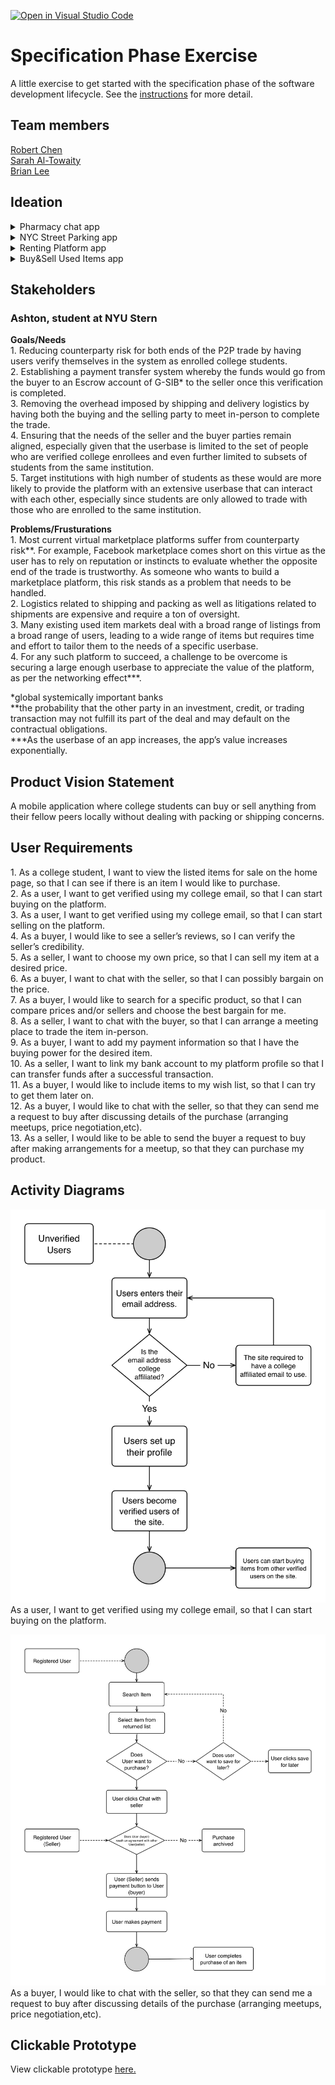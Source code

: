 [![Open in Visual Studio Code](https://classroom.github.com/assets/open-in-vscode-c66648af7eb3fe8bc4f294546bfd86ef473780cde1dea487d3c4ff354943c9ae.svg)](https://classroom.github.com/online_ide?assignment_repo_id=8553919&assignment_repo_type=AssignmentRepo)
# Specification Phase Exercise

A little exercise to get started with the specification phase of the software development lifecycle. See the [instructions](instructions.md) for more detail.

## Team members

[Robert Chen](https://github.com/RobertChenYF)\
[Sarah Al-Towaity](https://github.com/sarah-altowaity1)\
[Brian Lee](https://github.com/shl622)

## Ideation
<details>
<summary>Pharmacy chat app</summary>
<br>
Potential Stakeholders: retail pharmaceutical company, retail pharmacists <br/>
Potential End-user: retail pharmacy customers, pharmacists<br/>
Problem attempting to solve: The demand of customers to be connected to local pharmacies via phone is too high for the number of resources available at a pharmacy. The program aims to solve this problem by allowing customers and pharmacists to communicate via chat, whether it is live (on-demand) or a mail-like system where the customer posts questions and checks in later for an answer.
</details>

<details>
<summary>NYC Street Parking app </summary>
<br>
Potential Stakeholders: entreprenuers, NYC government <br/>
Potential End-user: NYC drivers <br/>
Problem attempting to solve: The hassle of confirming the parking restriction per street as sometimes the signs are tilted or too far to confirm. If one can access these restrictions via a mobile app that provides location service, it would help drivers in NYC to validate nearest parking spots.
</details>

<details>
<summary>Renting Platform app</summary>
<br>
Potential Stakeholders: entreprenuers, companies who are willing to rent (instead of sell) their products <br/>
Potential End-users: users with items they own that are in good condition but barely use, and users who are in need for such items for a temporary time period <br/>
Problem attempting to solve: Match those who are in need of an item for  a limited period of time with those who own these items and want to rent it out. 
</details>

<details>
<summary>Buy&Sell Used Items app</summary>
<br>
Potential Stakeholders: entreprenuers, institutions who approve of model </br>
Potential End-Users: college students </br>
Problem attempting to solve: hassle of shipping and packaging in existing models, the risk in having to deal with a stranger(non-verified) online, filtering and targeting items in specific needs for students 
</details>


## Stakeholders

### Ashton, student at NYU Stern
**Goals/Needs**\
<span>1. </span> Reducing counterparty risk for both ends of the P2P trade by having users verify themselves in the system as enrolled college students.<br/>
<span>2. </span> Establishing a payment transfer system whereby the funds would go from the buyer to an Escrow account of G-SIB* to the seller once this verification is completed.<br/>
<span>3. </span> Removing the overhead imposed by shipping and delivery logistics by having both the buying and the selling party to meet in-person to complete the trade.<br/>
<span>4. </span> Ensuring that the needs of the seller and the buyer parties remain aligned, especially given that the userbase is limited to the set of people who are verified college enrollees and even further limited to subsets of students from the same institution. <br/>
<span>5. </span> Target institutions with high number of students as these would are more likely to provide the platform with an extensive userbase that can interact with each other, especially since students are only allowed to trade with those who are enrolled to the same institution.<br/>


**Problems/Frusturations**\
<span>1. </span> Most current virtual marketplace platforms suffer from counterparty risk**. For example, Facebook marketplace comes short on this virtue as the user has to rely on reputation or instincts to evaluate whether the opposite end of the trade is trustworthy. As someone who wants to build a marketplace platform, this risk stands as a problem that needs to be handled.<br/>
<span>2. </span> Logistics related to shipping and packing as well as litigations related to shipments are expensive and require a ton of oversight. <br/>
<span>3. </span> Many existing used item markets deal with a broad range of listings from a broad range of users, leading to a wide range of items but requires time and effort to tailor them to the needs of a specific userbase.
<br/>
<span>4. </span> For any such platform to succeed, a challenge to be overcome is securing a large enough userbase to appreciate the value of the platform, as per the networking effect***.<br/>

*global systemically important banks </br>
**the probability that the other party in an investment, credit, or trading transaction may not fulfill its part of the deal and may default on the contractual obligations. </br>
***As the userbase of an app increases, the app’s value increases exponentially. </br>

## Product Vision Statement

A mobile application where college students can buy or sell anything from their fellow peers locally without dealing with packing or shipping concerns.

## User Requirements

<span>1.</span> As a college student, I want to view the listed items for sale on the home page, so that I can see if there is an item I would like to purchase. <br/>
<span>2.</span> As a user, I want to get verified using my college email, so that I can start buying on the platform.<br/>
<span>3.</span> As a user, I want to get verified using my college email, so that I can start selling on the platform.<br/>
<span>4.</span> As a buyer, I would like to see a seller’s reviews, so I can verify the seller’s credibility.<br/>
<span>5.</span> As a seller, I want to choose my own price, so that I can sell my item at a desired price.<br/>
<span>6.</span> As a buyer, I want to chat with the seller, so that I can possibly bargain on the price. <br/>
<span>7.</span> As a buyer, I would like to search for a specific product, so that I can compare prices and/or sellers and choose the best bargain for me.<br/>
<span>8.</span> As a seller, I want to chat with the buyer, so that I can arrange a meeting place to trade the item in-person.<br/>
<span>9.</span> As a buyer, I want to add my payment information so that I have the buying power for the desired item.<br/>
<span>10.</span> As a seller, I want to link my bank account to my platform profile so that I can transfer funds after a successful transaction.<br/>
<span>11.</span> As a buyer, I would like to include items to my wish list, so that I can try to get them later on.<br/>
<span>12.</span> As a buyer, I would like to chat with the seller, so that they can send me a request to buy after discussing details of the purchase (arranging meetups, price negotiation,etc).<br/>
<span>13.</span> As a seller, I would like to be able to send the buyer a request to buy after making arrangements for a meetup, so that they can purchase my product.<br/>

## Activity Diagrams

![verify activity disgram](/Activity%20Diagram/User%20verifiy%20activity%20diagram.png)
As a user, I want to get verified using my college email, so that I can start buying on the platform. 

![buy item diagram](Activity%20Diagram/User%20buy%20activity%20diagram.jpeg)
As a buyer, I would like to chat with the seller, so that they can send me a request to buy after discussing details of the purchase (arranging meetups, price negotiation,etc).

## Clickable Prototype

View clickable prototype [here.](https://www.figma.com/proto/Jn5YKRq0i4uEjWCtRfaL7L/Wireframe-ver1?node-id=3%3A11&scaling=scale-down&page-id=0%3A1&starting-point-node-id=3%3A11&show-proto-sidebar=1)